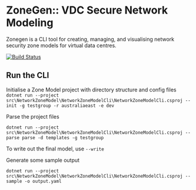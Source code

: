 # ZoneGen:: VDC Secure Network Modeling 
Zonegen is a CLI tool for creating, managing, and visualising network security zone models for virtual data centres.

[![Build Status](https://dev.azure.com/jordownado/zonegen/_apis/build/status/zonegen-CI)](https://dev.azure.com/jordownado/zonegen/_build/latest?definitionId=2)

## Run the CLI

Initialise a Zone Model project with directory structure and config files
` dotnet run --project src\NetworkZoneModel\NetworkZoneModelCli\NetworkZoneModelCli.csproj -- init -g testgroup -r australiaeast -e dev`

Parse the project files

`dotnet run --project src\NetworkZoneModel\NetworkZoneModelCli\NetworkZoneModelCli.csproj -- parse parse -d templates -g testgroup`

To write out the final model, use `--write`

Generate some sample output

`dotnet run --project src\NetworkZoneModel\NetworkZoneModelCli\NetworkZoneModelCli.csproj -- sample -o output.yaml`
